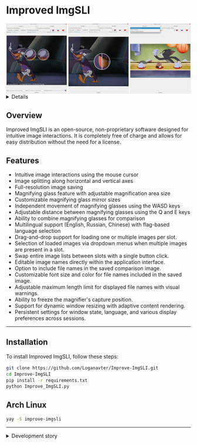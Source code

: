 # Improved ImgSLI

<div style="display: flex; justify-content: space-between;">
    <img src="__1.png" alt="Изображение 1" style="width: 33%;">
    <img src="__2.png" alt="Изображение 2" style="width: 33%;">
    <img src="__3.png" alt="Изображение 2" style="width: 33%;">
</div>
<details>
     <img src="__4.jpg" alt="Изображение 1" style="width: 33%;">
</details>

## Overview
Improved ImgSLI is an open-source, non-proprietary software designed for intuitive image interactions. It is completely free of charge and allows for easy distribution without the need for a license.

## Features
- Intuitive image interactions using the mouse cursor
- Image splitting along horizontal and vertical axes
- Full-resolution image saving
- Magnifying glass feature with adjustable magnification area size
- Customizable magnifying glass mirror sizes
- Independent movement of magnifying glasses using the WASD keys
- Adjustable distance between magnifying glasses using the Q and E keys
- Ability to combine magnifying glasses for comparison
- Multilingual support (English, Russian, Chinese) with flag-based language selection
- Drag-and-drop support for loading one or multiple images per slot.
- Selection of loaded images via dropdown menus when multiple images are present in a slot.
- Swap entire image lists between slots with a single button click.
- Editable image names directly within the application interface.
- Option to include file names in the saved comparison image.
- Customizable font size and color for file names included in the saved image.
- Adjustable maximum length limit for displayed file names with visual warnings.
- Ability to freeze the magnifier's capture position.
- Support for dynamic window resizing with adaptive content rendering.
- Persistent settings for window state, language, and various display preferences across sessions.

---

## Installation
To install Improved ImgSLI, follow these steps:
```bash
git clone https://github.com/Loganavter/Improve-ImgSLI.git
cd Improve-ImgSLI
pip install -r requirements.txt
python Improve_ImgSLI.py
```

## Arch Linux 
```bash
yay -S improve-imgsli
```

---

<details>
<summary>Development story</summary>
Originally, Improve ImgSLI was fully crafted by ChatGPT in September 2024 to simplify creating comparison images for my work, offering basic image comparison functionality. In October, I discovered Claude and used it to enhance the tool with a magnifier feature and drag-and-drop support.

By November, with Claude’s help, I refined the magnifier, adding options to freeze the detection area and merge magnifiers. However, the growing codebase—coupled with Claude’s 8k token context limit—made full regeneration impossible, forcing me to manually edit sections. I turned to Gemini, which assisted in integrating changes, though not all generated code was successful. Some features were postponed, and others were intentionally disabled to avoid bugs.

In early December, I experimented with adaptive magnifier positioning tied to window resizing, but the results were unsatisfactory, and I abandoned the effort. Then, in January 2025, a user request to enable window resizing prompted me to explore DeepSeek—a breakthrough AI with Chain-of-Thought reasoning at the time. DeepSeek helped implement this feature, while Gemini seamlessly incorporated it and other updates into the existing code.

In late February 2025, I resumed enhancing Improve ImgSLI. With Claude Sonnet 3.7, I added dynamic image swapping via a button, a language dictionary, and further magnifier improvements, along with a help tooltip in the top-right corner. Soon after, I gained access to Grok 3—first on X, then via its website after a quick Google search. Grok 3 proved invaluable: its DeepThink model efficiently resolved persistent bugs, outperforming DeepSeek, while its generous query limits and smart standard model kept development flowing smoothly. It optimized rendering updates, introduced file name display and editing, and fixed fullscreen mode issues.

Occasionally, I leaned on the new Claude Sonnet when Grok hit prediction snags—both AIs complemented each other, though Sonnet’s 16k token context eventually fell short too. Finally, Gemini 2.5 Pro Experimental recently became available; with its help, I was able to replace part of the PyQt logic with PIL, which was easier to work with. Also, with this AI, I managed to add a huge number of improvements, from displaying file names on the screen to the ability to load a list of files and customize all of it. Additionally, a massive number of bugs were fixed.

In general, if do not take into account the price of my personal time, which is about 2.5 weeks in total, then this project cost me about $ 30. I got the AUR maintainer for free, so we don't take it into account either :)
</details>
